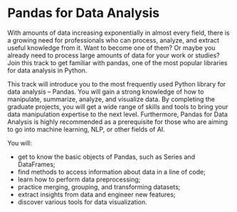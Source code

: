 # Pandas for Data Analysis
 
With amounts of data increasing exponentially in almost every field, there is a growing need for professionals who can process, analyze, and extract useful knowledge from it. Want to become one of them? Or maybe you already need to process large amounts of data for your work or studies? Join this track to get familiar with pandas, one of the most popular libraries for data analysis in Python.

This track will introduce you to the most frequently used Python library for data analysis – Pandas. You will gain a strong knowledge of how to manipulate, summarize, analyze, and visualize data. By completing the graduate projects, you will get a wide range of skills and tools to bring your data manipulation expertise to the next level. Furthermore, Pandas for Data Analysis is highly recommended as a prerequisite for those who are aiming to go into machine learning, NLP, or other fields of AI.

You will:

- get to know the basic objects of Pandas, such as Series and DataFrames;
- find methods to access information about data in a line of code;
- learn how to perform data preprocessing;
- practice merging, grouping, and transforming datasets;
- extract insights from data and engineer new features;
- discover various tools for data visualization.
